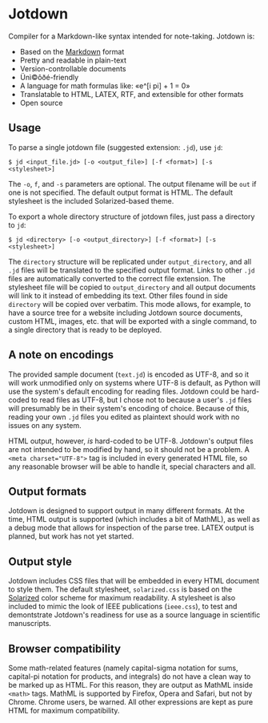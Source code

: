 Jotdown
=======

Compiler for a Markdown-like syntax intended for note-taking. Jotdown is:

* Based on the [Markdown](http://daringfireball.net/projects/markdown/) format
* Pretty and readable in plain-text
* Version-controllable documents
* Ünì©ôðé-friendly
* A language for math formulas like: «e^[i pi] + 1 = 0»
* Translatable to HTML, LATEX, RTF, and extensible for other formats
* Open source

Usage
-----

To parse a single jotdown file (suggested extension: `.jd`), use `jd`:

    $ jd <input_file.jd> [-o <output_file>] [-f <format>] [-s <stylesheet>]
    
The `-o`, `f`, and `-s` parameters are optional. The output filename will be `out` if one is not specified. The default output format is HTML. The default stylesheet is the included Solarized-based theme.

To export a whole directory structure of jotdown files, just pass a directory to `jd`:

    $ jd <directory> [-o <output_directory>] [-f <format>] [-s <stylesheet>]

The `directory` structure will be replicated under `output_directory`, and all `.jd` files will be translated to the specified output format. Links to other `.jd` files are automatically converted to the correct file extension. The stylesheet file will be copied to `output_directory` and all output documents will link to it instead of embedding its text. Other files found in side `directory` will be copied over verbatim. This mode allows, for example, to have a source tree for a website including Jotdown source documents, custom HTML, images, etc. that will be exported with a single command, to a single directory that is ready to be deployed.

A note on encodings
-------------------

The provided sample document (`text.jd`) is encoded as UTF-8, and so it will work unmodified only on systems where UTF-8
is default, as Python will use the system's default encoding for reading files. Jotdown could be hard-coded to read files
as UTF-8, but I chose not to because a user's `.jd` files will presumably be in their system's encoding of choice.
Because of this, reading your own `.jd` files you edited as plaintext should work with no issues on any system.

HTML output, however, *is* hard-coded to be UTF-8. Jotdown's output files are not intended to be modified by hand, so it
should not be a problem. A `<meta charset="UTF-8">` tag is included in every generated HTML file, so any reasonable
browser will be able to handle it, special characters and all.

Output formats
--------------

Jotdown is designed to support output in many different formats. At the time, HTML output is supported (which includes a bit of MathML), as well as a debug mode that allows for inspection of the parse tree. LATEX output is planned, but work has not yet started.

Output style
------------

Jotdown includes CSS files that will be embedded in every HTML document to style them. The default stylesheet, `solarized.css` is based on the
[Solarized](http://ethanschoonover.com/solarized) color scheme for maximum readability. A stylesheet is also included to mimic the look of IEEE publications (`ieee.css`), to test and demontstrate Jotdown's readiness for use as a source language in scientific manuscripts.

Browser compatibility
---------------------

Some math-related features (namely capital-sigma notation for sums, capital-pi notation for products, and integrals) do
not have a clean way to be marked up as HTML. For this reason, they are output as MathML inside `<math>` tags. MathML is
supported by Firefox, Opera and Safari, but not by Chrome. Chrome users, be warned. All other expressions are kept as
pure HTML for maximum compatibility.
